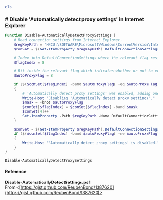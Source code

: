 
```PowerShell
cls
```
### # Disable 'Automatically detect proxy settings' in Internet Explorer

```PowerShell
Function Disable-AutomaticallyDetectProxySettings {
    # Read connection settings from Internet Explorer.
    $regKeyPath = "HKCU:\SOFTWARE\Microsoft\Windows\CurrentVersion\Internet Settings\Connections\"
    $conSet = $(Get-ItemProperty $regKeyPath).DefaultConnectionSettings

    # Index into DefaultConnectionSettings where the relevant flag resides.
    $flagIndex = 8

    # Bit inside the relevant flag which indicates whether or not to enable automatically detect proxy settings.
    $autoProxyFlag = 8

    if ($($conSet[$flagIndex] -band $autoProxyFlag) -eq $autoProxyFlag)
    {
        # 'Automatically detect proxy settings' was enabled, adding one disables it.
        Write-Host "Disabling 'Automatically detect proxy settings'."
        $mask = -bnot $autoProxyFlag
        $conSet[$flagIndex] = $conSet[$flagIndex] -band $mask
        $conSet[4]++
        Set-ItemProperty -Path $regKeyPath -Name DefaultConnectionSettings -Value $conSet
    }

    $conSet = $(Get-ItemProperty $regKeyPath).DefaultConnectionSettings
    if ($($conSet[$flagIndex] -band $autoProxyFlag) -ne $autoProxyFlag)
    {
        Write-Host "'Automatically detect proxy settings' is disabled."
    }
}

Disable-AutomaticallyDetectProxySettings
```

#### Reference

**Disable-AutomaticallyDetectSettings.ps1**\
From <[https://gist.github.com/ReubenBond/1387620](https://gist.github.com/ReubenBond/1387620)>
